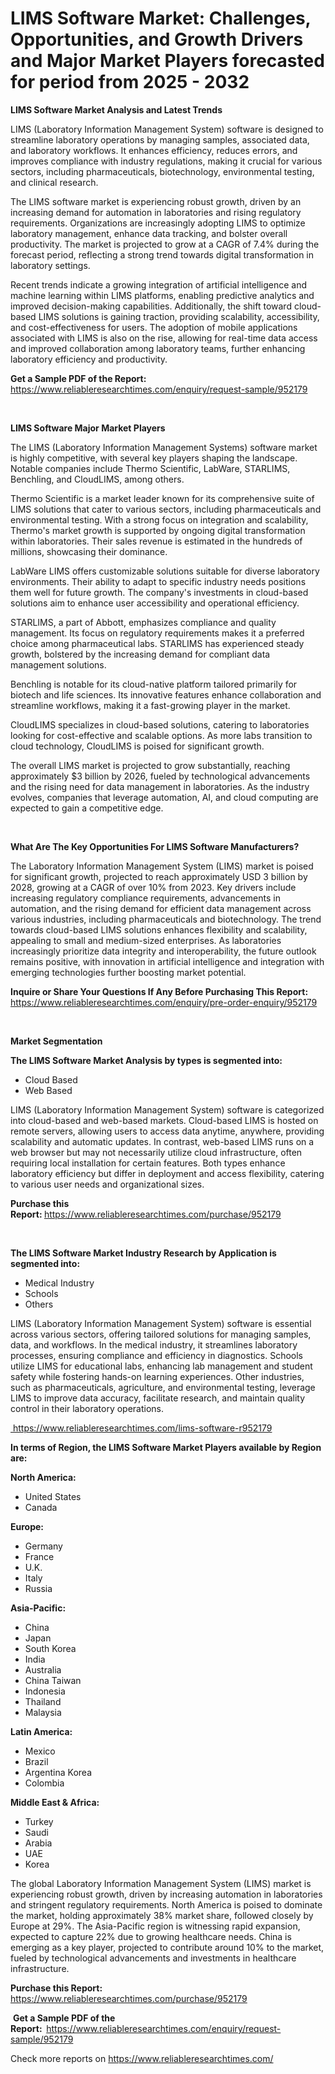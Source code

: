 <p><h1>LIMS Software Market: Challenges, Opportunities, and Growth Drivers and Major Market Players forecasted for period from 2025 - 2032</h1></p><p><strong>LIMS Software Market Analysis and Latest Trends</strong></p>
<p><p>LIMS (Laboratory Information Management System) software is designed to streamline laboratory operations by managing samples, associated data, and laboratory workflows. It enhances efficiency, reduces errors, and improves compliance with industry regulations, making it crucial for various sectors, including pharmaceuticals, biotechnology, environmental testing, and clinical research.</p><p>The LIMS software market is experiencing robust growth, driven by an increasing demand for automation in laboratories and rising regulatory requirements. Organizations are increasingly adopting LIMS to optimize laboratory management, enhance data tracking, and bolster overall productivity. The market is projected to grow at a CAGR of 7.4% during the forecast period, reflecting a strong trend towards digital transformation in laboratory settings.</p><p>Recent trends indicate a growing integration of artificial intelligence and machine learning within LIMS platforms, enabling predictive analytics and improved decision-making capabilities. Additionally, the shift toward cloud-based LIMS solutions is gaining traction, providing scalability, accessibility, and cost-effectiveness for users. The adoption of mobile applications associated with LIMS is also on the rise, allowing for real-time data access and improved collaboration among laboratory teams, further enhancing laboratory efficiency and productivity.</p></p>
<p><strong>Get a Sample PDF of the Report:&nbsp;</strong> <a href="https://www.reliableresearchtimes.com/enquiry/request-sample/952179?utm_campaign=3167&utm_medium=2&utm_source=Github&utm_content=ia&utm_term=06032025&utm_id=lims-software">https://www.reliableresearchtimes.com/enquiry/request-sample/952179</a></p>
<p>&nbsp;</p>
<p><strong>LIMS Software Major Market Players</strong></p>
<p><p>The LIMS (Laboratory Information Management Systems) software market is highly competitive, with several key players shaping the landscape. Notable companies include Thermo Scientific, LabWare, STARLIMS, Benchling, and CloudLIMS, among others.</p><p>Thermo Scientific is a market leader known for its comprehensive suite of LIMS solutions that cater to various sectors, including pharmaceuticals and environmental testing. With a strong focus on integration and scalability, Thermo's market growth is supported by ongoing digital transformation within laboratories. Their sales revenue is estimated in the hundreds of millions, showcasing their dominance.</p><p>LabWare LIMS offers customizable solutions suitable for diverse laboratory environments. Their ability to adapt to specific industry needs positions them well for future growth. The company's investments in cloud-based solutions aim to enhance user accessibility and operational efficiency.</p><p>STARLIMS, a part of Abbott, emphasizes compliance and quality management. Its focus on regulatory requirements makes it a preferred choice among pharmaceutical labs. STARLIMS has experienced steady growth, bolstered by the increasing demand for compliant data management solutions.</p><p>Benchling is notable for its cloud-native platform tailored primarily for biotech and life sciences. Its innovative features enhance collaboration and streamline workflows, making it a fast-growing player in the market.</p><p>CloudLIMS specializes in cloud-based solutions, catering to laboratories looking for cost-effective and scalable options. As more labs transition to cloud technology, CloudLIMS is poised for significant growth.</p><p>The overall LIMS market is projected to grow substantially, reaching approximately $3 billion by 2026, fueled by technological advancements and the rising need for data management in laboratories. As the industry evolves, companies that leverage automation, AI, and cloud computing are expected to gain a competitive edge.</p></p>
<p>&nbsp;</p>
<p><strong>What Are The Key Opportunities For LIMS Software Manufacturers?</strong></p>
<p><p>The Laboratory Information Management System (LIMS) market is poised for significant growth, projected to reach approximately USD 3 billion by 2028, growing at a CAGR of over 10% from 2023. Key drivers include increasing regulatory compliance requirements, advancements in automation, and the rising demand for efficient data management across various industries, including pharmaceuticals and biotechnology. The trend towards cloud-based LIMS solutions enhances flexibility and scalability, appealing to small and medium-sized enterprises. As laboratories increasingly prioritize data integrity and interoperability, the future outlook remains positive, with innovation in artificial intelligence and integration with emerging technologies further boosting market potential.</p></p>
<p><strong>Inquire or Share Your Questions If Any Before Purchasing This Report:</strong> <a href="https://www.reliableresearchtimes.com/enquiry/pre-order-enquiry/952179?utm_campaign=3167&utm_medium=2&utm_source=Github&utm_content=ia&utm_term=06032025&utm_id=lims-software">https://www.reliableresearchtimes.com/enquiry/pre-order-enquiry/952179</a></p>
<p>&nbsp;</p>
<p><strong>Market Segmentation</strong></p>
<p><strong>The LIMS Software Market Analysis by types is segmented into:</strong></p>
<p><ul><li>Cloud Based</li><li>Web Based</li></ul></p>
<p><p>LIMS (Laboratory Information Management System) software is categorized into cloud-based and web-based markets. Cloud-based LIMS is hosted on remote servers, allowing users to access data anytime, anywhere, providing scalability and automatic updates. In contrast, web-based LIMS runs on a web browser but may not necessarily utilize cloud infrastructure, often requiring local installation for certain features. Both types enhance laboratory efficiency but differ in deployment and access flexibility, catering to various user needs and organizational sizes.</p></p>
<p><strong>Purchase this Report:&nbsp;</strong><a href="https://www.reliableresearchtimes.com/purchase/952179?utm_campaign=3167&utm_medium=2&utm_source=Github&utm_content=ia&utm_term=06032025&utm_id=lims-software">https://www.reliableresearchtimes.com/purchase/952179</a></p>
<p>&nbsp;</p>
<p><strong>The LIMS Software Market Industry Research by Application is segmented into:</strong></p>
<p><ul><li>Medical Industry</li><li>Schools</li><li>Others</li></ul></p>
<p><p>LIMS (Laboratory Information Management System) software is essential across various sectors, offering tailored solutions for managing samples, data, and workflows. In the medical industry, it streamlines laboratory processes, ensuring compliance and efficiency in diagnostics. Schools utilize LIMS for educational labs, enhancing lab management and student safety while fostering hands-on learning experiences. Other industries, such as pharmaceuticals, agriculture, and environmental testing, leverage LIMS to improve data accuracy, facilitate research, and maintain quality control in their laboratory operations.</p></p>
<p><a href="https://www.reliableresearchtimes.com/lims-software-r952179?utm_campaign=3167&utm_medium=2&utm_source=Github&utm_content=ia&utm_term=06032025&utm_id=lims-software">&nbsp;https://www.reliableresearchtimes.com/lims-software-r952179</a></p>
<p><strong>In terms of Region, the LIMS Software Market Players available by Region are:</strong></p>
<p>
    <p> <strong> North America: </strong>
        <ul>
            <li>United States</li>
            <li>Canada</li>
        </ul>
        </p> 
    <p> <strong> Europe: </strong>
        <ul>
            <li>Germany</li>
            <li>France</li>
            <li>U.K.</li>
            <li>Italy</li>
            <li>Russia</li>
        </ul>
        </p> 
    <p> <strong> Asia-Pacific: </strong>
        <ul>
            <li>China</li>
            <li>Japan</li>
            <li>South Korea</li>
            <li>India</li>
            <li>Australia</li>
            <li>China Taiwan</li>
            <li>Indonesia</li>
            <li>Thailand</li>
            <li>Malaysia</li>
        </ul>
        </p> 
    <p> <strong> Latin America: </strong>
        <ul>
            <li>Mexico</li>
            <li>Brazil</li>
            <li>Argentina Korea</li>
            <li>Colombia</li>
        </ul>
        </p> 
    <p> <strong> Middle East & Africa: </strong>
        <ul>
            <li>Turkey</li>
            <li>Saudi</li>
            <li>Arabia</li>
            <li>UAE</li>
            <li>Korea</li>
        </ul>
    </p>
    </p>
<p><p>The global Laboratory Information Management System (LIMS) market is experiencing robust growth, driven by increasing automation in laboratories and stringent regulatory requirements. North America is poised to dominate the market, holding approximately 38% market share, followed closely by Europe at 29%. The Asia-Pacific region is witnessing rapid expansion, expected to capture 22% due to growing healthcare needs. China is emerging as a key player, projected to contribute around 10% to the market, fueled by technological advancements and investments in healthcare infrastructure.</p></p>
<p><strong>Purchase this Report: </strong><a href="https://www.reliableresearchtimes.com/purchase/952179?utm_campaign=3167&utm_medium=2&utm_source=Github&utm_content=ia&utm_term=06032025&utm_id=lims-software">https://www.reliableresearchtimes.com/purchase/952179</a></p>
<p>&nbsp;<strong>Get a Sample PDF of the Report:&nbsp;&nbsp;</strong><a href="https://www.reliableresearchtimes.com/enquiry/request-sample/952179?utm_campaign=3167&utm_medium=2&utm_source=Github&utm_content=ia&utm_term=06032025&utm_id=lims-software">https://www.reliableresearchtimes.com/enquiry/request-sample/952179</a></p>
<p><strong></strong></p>
<p>Check more reports on <a href="https://www.reliableresearchtimes.com/?utm_campaign=3167&utm_medium=2&utm_source=Github&utm_content=ia&utm_term=06032025&utm_id=lims-software">https://www.reliableresearchtimes.com/</a></p>